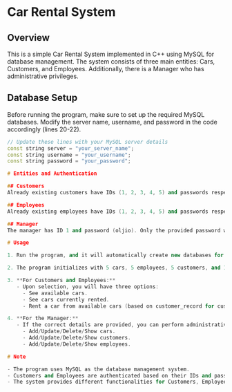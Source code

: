 # Car Rental System

## Overview

This is a simple Car Rental System implemented in C++ using MySQL for database management. The system consists of three main entities: Cars, Customers, and Employees. Additionally, there is a Manager who has administrative privileges.

## Database Setup

Before running the program, make sure to set up the required MySQL databases. Modify the server name, username, and password in the code accordingly (lines 20-22).

```cpp
// Update these lines with your MySQL server details
const string server = "your_server_name";
const string username = "your_username";
const string password = "your_password";

# Entities and Authentication

## Customers
Already existing customers have IDs (1, 2, 3, 4, 5) and passwords respectively (yyfq, yuyv, oppw, jppo, pqop). Name verification is not used; only ID and password are required for user verification.

## Employees
Already existing employees have IDs (1, 2, 3, 4, 5) and passwords respectively (hvea, efde, esqe, tyiq, tqoi). Name verification is not used; only ID and password are required for user verification.

## Manager
The manager has ID 1 and password (oljio). Only the provided password will work.

# Usage

1. Run the program, and it will automatically create new databases for Cars, Customers, and Employees. Existing databases will be deleted.

2. The program initializes with 5 cars, 5 employees, 5 customers, and 1 manager.

3. **For Customers and Employees:**
   - Upon selection, you will have three options:
     - See available cars.
     - See cars currently rented.
     - Rent a car from available cars (based on customer_record for customers).

4. **For the Manager:**
   - If the correct details are provided, you can perform administrative tasks:
     - Add/Update/Delete/Show cars.
     - Add/Update/Delete/Show customers.
     - Add/Update/Delete/Show employees.

# Note

- The program uses MySQL as the database management system.
- Customers and Employees are authenticated based on their IDs and passwords.
- The system provides different functionalities for Customers, Employees, and Managers.